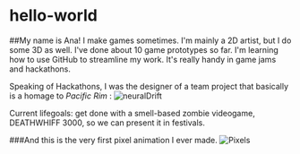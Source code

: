 # hello-world
##My name is Ana!
I make games sometimes. I'm mainly a 2D artist, but I do some 3D as well. I've done about 10 game prototypes so far.
I'm learning how to use GitHub to streamline my work. It's really handy in game jams and hackathons.

Speaking of Hackathons, I was the designer of a team project that basically is a homage to _Pacific Rim_ :
![neuralDrift](http://neurogadget.com/wp-content/uploads/2015/02/NeuralDrift_Image3-1024x640.png)

Current lifegoals: get done with a smell-based zombie videogame, DEATHWHIFF 3000, so we can present it in festivals.

###And this is the very first pixel animation I ever made.
![Pixels](http://anatavera.ca/wp-content/uploads/2015/02/fly.gif) 
